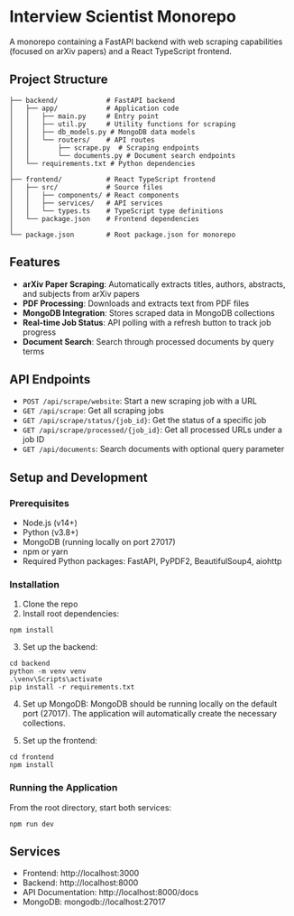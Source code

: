 # Interview Scientist Monorepo

A monorepo containing a FastAPI backend with web scraping capabilities (focused on arXiv papers) and a React TypeScript frontend.

## Project Structure

```
├── backend/            # FastAPI backend
│   ├── app/            # Application code
│   │   ├── main.py     # Entry point
│   │   ├── util.py     # Utility functions for scraping
│   │   ├── db_models.py # MongoDB data models
│   │   └── routers/    # API routes
│   │       ├── scrape.py  # Scraping endpoints
│   │       └── documents.py # Document search endpoints
│   └── requirements.txt # Python dependencies
│
├── frontend/           # React TypeScript frontend
│   ├── src/            # Source files
│   │   ├── components/ # React components
│   │   ├── services/   # API services
│   │   └── types.ts    # TypeScript type definitions
│   └── package.json    # Frontend dependencies
│
└── package.json        # Root package.json for monorepo
```

## Features

- **arXiv Paper Scraping**: Automatically extracts titles, authors, abstracts, and subjects from arXiv papers
- **PDF Processing**: Downloads and extracts text from PDF files
- **MongoDB Integration**: Stores scraped data in MongoDB collections
- **Real-time Job Status**: API polling with a refresh button to track job progress
- **Document Search**: Search through processed documents by query terms

## API Endpoints

- `POST /api/scrape/website`: Start a new scraping job with a URL
- `GET /api/scrape`: Get all scraping jobs
- `GET /api/scrape/status/{job_id}`: Get the status of a specific job
- `GET /api/scrape/processed/{job_id}`: Get all processed URLs under a job ID
- `GET /api/documents`: Search documents with optional query parameter

## Setup and Development

### Prerequisites

- Node.js (v14+)
- Python (v3.8+)
- MongoDB (running locally on port 27017)
- npm or yarn
- Required Python packages: FastAPI, PyPDF2, BeautifulSoup4, aiohttp

### Installation

1. Clone the repo
2. Install root dependencies:
```
npm install
```

3. Set up the backend:
```
cd backend
python -m venv venv
.\venv\Scripts\activate
pip install -r requirements.txt
```

4. Set up MongoDB:
MongoDB should be running locally on the default port (27017).
The application will automatically create the necessary collections.

5. Set up the frontend:
```
cd frontend
npm install
```

### Running the Application

From the root directory, start both services:
```
npm run dev
```

## Services

- Frontend: http://localhost:3000
- Backend: http://localhost:8000
- API Documentation: http://localhost:8000/docs
- MongoDB: mongodb://localhost:27017 